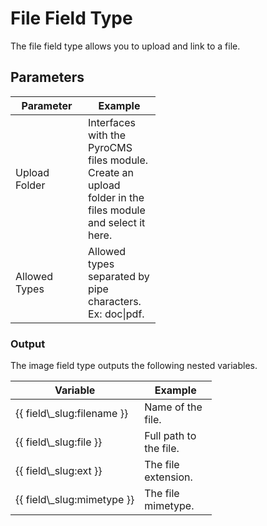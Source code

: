 # File Field Type 
 
The file field type allows you to upload and link to a file.
 
## Parameters
 
<table cellpadding="0" cellspacing="0" class="docs_table"> 
 <thead> 
  <tr> 
   <th width="100"> 
    Parameter</th> 
   <th width="100"> 
    Example</th> 
  </tr> 
 </thead> 
 <tbody> 
  <tr> 
   <td>Upload Folder</td> 
   <td>Interfaces with the PyroCMS files module. Create an upload folder in the files module and select it here.</td> 
  </tr> 
  <tr> 
   <td>Allowed Types</td> 
   <td>Allowed types separated by pipe characters. Ex: doc|pdf.</td> 
  </tr> 
</tbody> 
</table> 
 
### Output

The image field type outputs the following nested variables. 
 
<table cellpadding="0" cellspacing="0" class="docs_table"> 
 <thead> 
  <tr> 
   <th width="100"> 
    Variable</th> 
   <th width="100"> 
    Example</th> 
  </tr> 
 </thead> 
 <tbody> 
  <tr> 
   <td>{{&nbsp;field\_slug:filename&nbsp;}}</td> 
   <td>Name of the file.</td> 
  </tr> 
  <tr> 
   <td>{{&nbsp;field\_slug:file&nbsp;}}</td> 
   <td>Full path to the file.</td> 
  </tr> 
  <tr> 
   <td>{{&nbsp;field\_slug:ext&nbsp;}}</td> 
   <td>The file extension.</td> 
  </tr> 
  <tr> 
   <td>{{&nbsp;field\_slug:mimetype&nbsp;}}</td> 
   <td>The file mimetype.</td> 
  </tr> 
</tbody> 
</table>